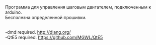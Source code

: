 Программа для управления шаговым двигателем, подключенным к arduino. <br>
Бесполезна определенной прошивки. <br><br>

-dmd required. http://dlang.org/ <br>
-QtE5 required. https://github.com/MGWL/QtE5 <br>
